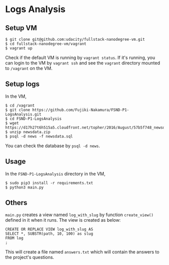 # Logs Analysis

## Setup VM
```
$ git clone git@github.com:udacity/fullstack-nanodegree-vm.git
$ cd fullstack-nanodegree-vm/vagrant
$ vagrant up
```
Check if the default VM is running by `vagrant status`. If it's running, you can login to the VM by `vagrant ssh` and see the `vagrant` directory mounted to `/vagrant` on the VM.

## Setup logs
In the VM,
```
$ cd /vagrant
$ git clone https://github.com/Fujiki-Nakamura/FSND-P1-LogsAnalysis.git
$ cd FSND-P1-LogsAnalysis
$ wget https://d17h27t6h515a5.cloudfront.net/topher/2016/August/57b5f748_newsdata/newsdata.zip
$ unzip newsdata.zip
$ psql -d news -f newsdata.sql
```
You can check the database by `psql -d news`.

## Usage
In the `FSND-P1-LogsAnalysis` directory in the VM,
```
$ sudo pip3 install -r requirements.txt
$ python3 main.py
```

## Others
`main.py` creates a view named `log_with_slug` by function `create_view()` defined in it when it runs.
The view is created as below:
```
CREATE OR REPLACE VIEW log_with_slug AS
SELECT *, SUBSTR(path, 10, 100) as slug
FROM log
;
```
This will create a file named `answers.txt` which will contain the answers to the project's questions.
